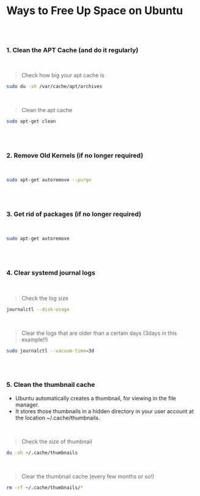 # Ways to Free Up Space on Ubuntu

<br>

<br>

### 1. Clean the APT Cache (and do it regularly)

<br>

> Check how big your apt cache is

```bash
sudo du -sh /var/cache/apt/archives
```

<br>

> Clean the apt cache

```bash
sudo apt-get clean
```

<br><br>

### 2. Remove Old Kernels (if no longer required)

<br>

```bash
sudo apt-get autoremove --purge
```

<br><br>

### 3. Get rid of packages (if no longer required)

<br>

```bash
sudo apt-get autoremove
```

<br><br>

### 4. Clear systemd journal logs

<br>

> Check the log size

```bash
journalctl --disk-usage
```

<br>

> Clear the logs that are older than a certain days (3days in this example!!)

```bash
sudo journalctl --vacuum-time=3d
```

<br>

<br>

### 5.  Clean the thumbnail cache

- Ubuntu automatically creates a thumbnail, for viewing in the file manager.
- It stores those thumbnails in a hidden directory in your user account at the location ~/.cache/thumbnails.

<br>

> Check the size of thumbnail

```bash
du -sh ~/.cache/thumbnails
```

<br>

> Clear the thumbnail cache (every few months or so!)

```bash
rm -rf ~/.cache/thumbnails/*
```

